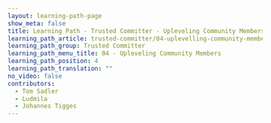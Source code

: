 ```yaml
---
layout: learning-path-page
show_meta: false
title: Learning Path - Trusted Committer - Upleveling Community Members
learning_path_article: trusted-committer/04-uplevelling-community-members.asciidoc
learning_path_group: Trusted Committer
learning_path_menu_title: 04 - Upleveling Community Members
learning_path_position: 4
learning_path_translation: ""
no_video: false
contributors:
  - Tom Sadler
  - Ludmila
  - Johannes Tigges
---
```

<!--- This file autogenerated from https://github.com/InnerSourceCommons/InnerSourceLearningPath/blob/master/scripts/generate_learning_path_markdown.js -->